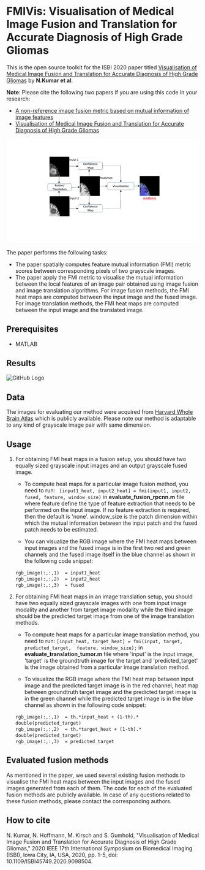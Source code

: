 # FMIVis: Visualisation of Medical Image Fusion and Translation for Accurate Diagnosis of High Grade Gliomas

This is the open source toolkit for the ISBI 2020 paper titled [Visualisation of Medical Image Fusion and Translation for Accurate Diagnosis of High Grade Gliomas](https://ieeexplore.ieee.org/document/9098504) by **N.Kumar et al**. 

**Note**: Please cite the following two papers if you are using this code in your research:
* [A non-reference image fusion metric based on mutual information of image features](http://dx.doi.org/10.1016/j.compeleceng.2011.07.012)
* [Visualisation of Medical Image Fusion and Translation for Accurate Diagnosis of High Grade Gliomas](https://ieeexplore.ieee.org/document/9098504)

![GitHub Logo](/docs/FMIVis.png)

The paper performs the following tasks:
* The paper spatially computes feature mutual information (FMI) metric scores between corresponding pixels of two grayscale images. 
* The paper apply the FMI metric to visualise the mutual information between the local features of an image pair obtained using image fusion and image translation algorithms. For image fusion methods, the FMI heat maps are computed between the input image and the fused image. For image translation methods, the FMI heat maps are computed between the input image and the translated image.

## Prerequisites
* MATLAB


## Results
![GitHub Logo](/docs/Results.png)

## Data
The images for evaluating our method were acquired from [Harvard Whole Brain Atlas](http://www.med.harvard.edu/AANLIB/) which is publicly available. Please note our method is adaptable to any kind of grayscale image pair with same dimension.

## Usage
1. For obtaining FMI heat maps in a fusion setup, you should have two equally sized grayscale input images and an output grayscale fused image. 
   -  To compute heat maps for a particular image fusion method, you need to run: ```  [input1_heat, input2_heat] = fmi(input1, input2, fused, feature, window_size) ``` in **evaluate_fusion_rpcnn.m** file where feature define the type of feature extraction
   that needs to be performed on the input image. If no feature extraction is required, then the default is 'none'. window_size is the patch dimension within which
   the mutual information between the input patch and the fused patch needs to be estimated.

   -  You can visualize the RGB image where the FMI heat maps between input images and the fused image is in the first two red and green channels and the fused image itself in the blue channel as shown in the following code snippet:
   
   ```
   rgb_image(:,:,1)  = input1_heat
   rgb_image(:,:,2)  = input2_heat
   rgb_image(:,:,3)  = fused 
   ```

2. For obtaining FMI heat maps in an image translation setup, you should have two equally sized grayscale images with one from input image modality and another from target image modality while the third image should be the predicted target image from one of the image translation methods. 
   -  To compute heat maps for a particular image translation method, you need to run: ``` [input_heat, target_heat] = fmi(input, target, predicted_target,  feature, window_size); ``` in **evaluate_translation_tumor.m** file where 'input' is the input image, 'target' is the groundtruth image for the target and 'predicted_target' is the image obtained from a particular image translation method.

   -  To visualize the RGB image where the FMI heat map between input image and the predicted target image is in the red channel, heat map between groundtruth target image and the predicted target image is in the green channel while the predicted target image is in the blue channel as shown in the following code snippet:

   ```
   rgb_image(:,:,1)  = th.*input_heat + (1-th).* double(predicted_target)
   rgb_image(:,:,2)  = th.*target_heat + (1-th).* double(predicted_target)
   rgb_image(:,:,3)  = predicted_target
   ```

## Evaluated fusion methods
As mentioned in the paper, we used several existing fusion methods to visualise the FMI heat maps between the input images and the fused images generated from each of them. The code for each of the evaluated fusion methods are publicly available. In case of any questions related to these fusion methods, please contact the corresponding authors.

## How to cite
N. Kumar, N. Hoffmann, M. Kirsch and S. Gumhold, "Visualisation of Medical Image Fusion and Translation for Accurate Diagnosis of High Grade Gliomas," 2020 IEEE 17th International Symposium on Biomedical Imaging (ISBI), Iowa City, IA, USA, 2020, pp. 1-5, doi: 10.1109/ISBI45749.2020.9098504.

